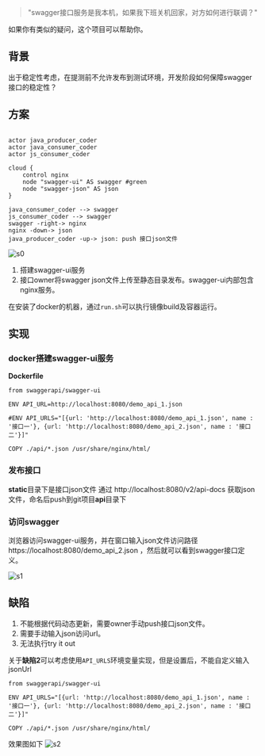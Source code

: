 > "swagger接口服务是我本机，如果我下班关机回家，对方如何进行联调？"

如果你有类似的疑问，这个项目可以帮助你。

## 背景

出于稳定性考虑，在提测前不允许发布到测试环境，开发阶段如何保障swagger接口的稳定性？

## 方案

```plantuml

actor java_producer_coder
actor java_consumer_coder
actor js_consumer_coder

cloud {
    control nginx
    node "swagger-ui" AS swagger #green
    node "swagger-json" AS json
}

java_consumer_coder --> swagger
js_consumer_coder --> swagger
swagger -right-> nginx
nginx -down-> json
java_producer_coder -up-> json: push 接口json文件

```

![s0](http://image.crick.wang/s0.png)

1. 搭建swagger-ui服务
2. 接口owner将swagger json文件上传至静态目录发布。swagger-ui内部包含nginx服务。

在安装了docker的机器，通过`run.sh`可以执行镜像build及容器运行。

## 实现

### docker搭建swagger-ui服务

**Dockerfile**

```
from swaggerapi/swagger-ui

ENV API_URL=http://localhost:8080/demo_api_1.json

#ENV API_URLS="[{url: 'http://localhost:8080/demo_api_1.json', name : '接口一'}, {url: 'http://localhost:8080/demo_api_2.json', name : '接口二'}]"

COPY ./api/*.json /usr/share/nginx/html/
```

### 发布接口
**static**目录下是接口json文件
通过 http://localhost:8080/v2/api-docs 获取json文件，命名后push到git项目**api**目录下

### 访问swagger
浏览器访问swagger-ui服务，并在窗口输入json文件访问路径 https://localhost:8080/demo_api_2.json ，然后就可以看到swagger接口定义。

![s1](http://image.crick.wang/s1.jpg)

## 缺陷

1. 不能根据代码动态更新，需要owner手动push接口json文件。
2. 需要手动输入json访问url。
3. 无法执行try it out

关于**缺陷2**可以考虑使用`API_URLS`环境变量实现，但是设置后，不能自定义输入jsonUrl

```
from swaggerapi/swagger-ui

ENV API_URLS="[{url: 'http://localhost:8080/demo_api_1.json', name : '接口一'}, {url: 'http://localhost:8080/demo_api_2.json', name : '接口二'}]"

COPY ./api/*.json /usr/share/nginx/html/
```

效果图如下
![s2](http://image.crick.wang/s2.png)

